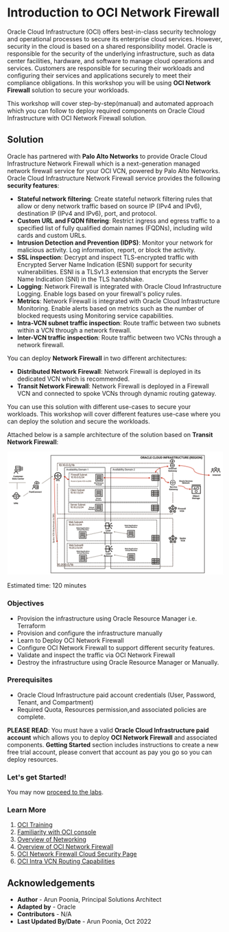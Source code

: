 # Introduction to OCI Network Firewall

Oracle Cloud Infrastructure (OCI) offers best-in-class security technology and operational processes to secure its enterprise cloud services. However, security in the cloud is based on a shared responsibility model. Oracle is responsible for the security of the underlying infrastructure, such as data center facilities, hardware, and software to manage cloud operations and services. Customers are responsible for securing their workloads and configuring their services and applications securely to meet their compliance obligations. In this workshop you will be using **OCI Network Firewall** solution to secure your workloads.

This workshop will cover step-by-step(manual) and automated approach which you can follow to deploy required components on Oracle Cloud Infrastructure with OCI Network Firewall solution.

## Solution

Oracle has partnered with **Palo Alto Networks** to provide Oracle Cloud Infrastructure Network Firewall which is a next-generation managed network firewall service for your OCI VCN, powered by Palo Alto Networks. Oracle Cloud Infrastructure Network Firewall service provides the following **security features**:

- **Stateful network filtering**: Create stateful network filtering rules that allow or deny network traffic based on source IP (IPv4 and IPv6), destination IP (IPv4 and IPv6), port, and protocol.
- **Custom URL and FQDN filtering**: Restrict ingress and egress traffic to a specified list of fully qualified domain names (FQDNs), including wild cards and custom URLs.
- **Intrusion Detection and Prevention (IDPS)**: Monitor your network for malicious activity. Log information, report, or block the activity.
- **SSL inspection**: Decrypt and inspect TLS-encrypted traffic with Encrypted Server Name Indication (ESNI) support for security vulnerabilities. ESNI is a TLSv1.3 extension that encrypts the Server Name Indication (SNI) in the TLS handshake.
- **Logging**: Network Firewall is integrated with Oracle Cloud Infrastructure Logging. Enable logs based on your firewall's policy rules.
- **Metrics**: Network Firewall is integrated with Oracle Cloud Infrastructure Monitoring. Enable alerts based on metrics such as the number of blocked requests using Monitoring service capabilities.
- **Intra-VCN subnet traffic inspection**: Route traffic between two subnets within a VCN through a network firewall.
- **Inter-VCN traffic inspection**: Route traffic between two VCNs through a network firewall.

You can deploy **Network Firewall** in two different architectures:
- **Distributed Network Firewall**: Network Firewall is deployed in its dedicated VCN which is recommended.
- **Transit Network Firewall**: Network Firewall is deployed in a Firewall VCN and connected to spoke VCNs through dynamic routing gateway.

You can use this solution with different use-cases to secure your workloads. This workshop will cover different features use-case where you can deploy the solution and secure the workloads.

Attached below is a sample architecture of the solution based on **Transit Network Firewall**:

   ![OCI Network Firewall Workshop Topology Architecture](../common/images/arch.png " ")

Estimated time: 120 minutes

### Objectives

   - Provision the infrastructure using Oracle Resource Manager i.e. Terraform
   - Provision and configure the infrastructure manually 
   - Learn to Deploy OCI Network Firewall 
   - Configure OCI Network Firewall to support different security features. 
   - Validate and inspect the traffic via OCI Network Firewall
   - Destroy the infrastructure using Oracle Resource Manager or Manually.

### Prerequisites

   - Oracle Cloud Infrastructure paid account credentials (User, Password, Tenant, and Compartment)
   - Required Quota, Resources permission,and associated policies are complete.

   **PLEASE READ**: You must have a valid **Oracle Cloud Infrastructure paid account** which allows you to deploy **OCI Network Firewall** and associated components. **Getting Started** section includes instructions to create a new free trial account, please convert that account as pay you go so you can deploy resources.

### Let's get Started!

You may now [proceed to the labs](#next).

### Learn More

1. [OCI Training](https://www.oracle.com/cloud/iaas/training/)
2. [Familiarity with OCI console](https://docs.us-phoenix-1.oraclecloud.com/Content/GSG/Concepts/console.htm)
3. [Overview of Networking](https://docs.us-phoenix-1.oraclecloud.com/Content/Network/Concepts/overview.htm)
4. [Overview of OCI Network Firewall](https://docs.oracle.com/en-us/iaas/Content/network-firewall/overview.htm)
5. [OCI Network Firewall Cloud Security Page](https://www.oracle.com/security/cloud-security/network-firewall/)
6. [OCI Intra VCN Routing Capabilities](https://docs.oracle.com/en-us/iaas/Content/Network/Tasks/managingroutetables.htm)

## Acknowledgements

- **Author** - Arun Poonia, Principal Solutions Architect
- **Adapted by** - Oracle
- **Contributors** - N/A
- **Last Updated By/Date** - Arun Poonia, Oct 2022